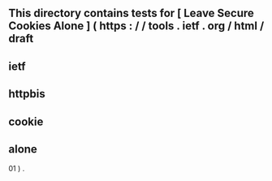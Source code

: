 This
directory
contains
tests
for
[
Leave
Secure
Cookies
Alone
]
(
https
:
/
/
tools
.
ietf
.
org
/
html
/
draft
-
ietf
-
httpbis
-
cookie
-
alone
-
01
)
.

